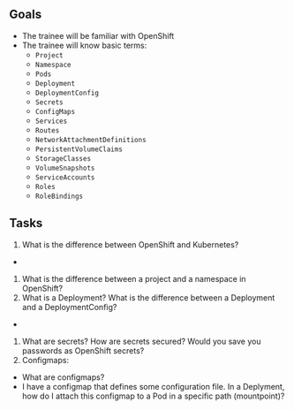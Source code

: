 ## Goals
- The trainee will be familiar with OpenShift
- The trainee will know basic terms:
  * `Project`
  * `Namespace`
  * `Pods`
  * `Deployment`
  * `DeploymentConfig`
  * `Secrets`
  * `ConfigMaps`
  * `Services`
  * `Routes`
  * `NetworkAttachmentDefinitions`
  * `PersistentVolumeClaims`
  * `StorageClasses`
  * `VolumeSnapshots`
  * `ServiceAccounts`
  * `Roles`
  * `RoleBindings`

## Tasks
1. What is the difference between OpenShift and Kubernetes?
  * 
1. What is the difference between a project and a namespace in OpenShift?
1. What is a Deployment? What is the difference between a Deployment and a DeploymentConfig?
  * 
1. What are secrets? How are secrets secured? Would you save you passwords as OpenShift secrets?
1. Configmaps:
  * What are configmaps?
  * I have a configmap that defines some configuration file. In a Deplyment, how do I attach this configmap to a Pod in a specific path (mountpoint)?
